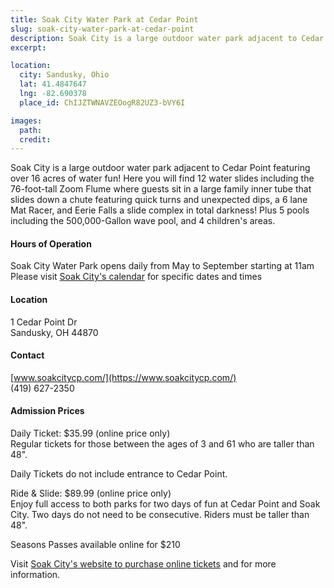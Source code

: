```yaml
---
title: Soak City Water Park at Cedar Point
slug: soak-city-water-park-at-cedar-point
description: Soak City is a large outdoor water park adjacent to Cedar Point.  The water park features of 16 acres of water fun including 12 water slides, 5 pools and 4 kids areas.
excerpt:

location:
  city: Sandusky, Ohio
  lat: 41.4847647
  lng: -82.690378
  place_id: ChIJZTWNAVZEOogR82UZ3-bVY6I

images:
  path:
  credit:
---
```


Soak City is a large outdoor water park adjacent to Cedar Point featuring over 16 acres of water fun! Here you will find 12 water slides including the 76-foot-tall Zoom Flume where guests sit in a large family inner tube that slides down a chute featuring quick turns and unexpected dips, a 6 lane Mat Racer, and Eerie Falls a slide complex in total darkness! 
Plus 5 pools including the 500,000-Gallon wave pool, and 4 children's areas.  

#### Hours of Operation 
Soak City Water Park opens daily from May to September starting at 11am  
Please visit [Soak City's calendar](https://www.soakcitycp.com/hours-directions/soak-city-52113_11445) for specific dates and times 

#### Location 
1 Cedar Point Dr   
Sandusky, OH 44870

#### Contact 
[www.soakcitycp.com/](https://www.soakcitycp.com/)  
(419) 627-2350  

#### Admission Prices
Daily Ticket: $35.99 (online price only)  
Regular tickets for those between the ages of 3 and 61 who are taller than 48".  

Daily Tickets do not include entrance to Cedar Point.  

Ride & Slide: $89.99 (online price only)    
Enjoy full access to both parks for two days of fun at Cedar Point and Soak City. Two days do not need to be consecutive.  Riders must be taller than 48".  

Seasons Passes available online for $210

Visit [Soak City's website to purchase online tickets](https://www.soakcitycp.com/tickets) and for more information.  

